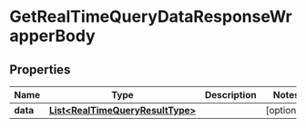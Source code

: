 

# GetRealTimeQueryDataResponseWrapperBody


## Properties

Name | Type | Description | Notes
------------ | ------------- | ------------- | -------------
**data** | [**List&lt;RealTimeQueryResultType&gt;**](RealTimeQueryResultType.md) |  |  [optional]



